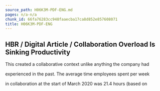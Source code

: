 ```yaml
---
source_path: H06K3M-PDF-ENG.md
pages: n/a-n/a
chunk_id: 66fa76283cc948faaecba17ca8d852e857608071
title: H06K3M-PDF-ENG
---
```

## HBR / Digital Article / Collaboration Overload Is Sinking Productivity

This created a collaborative context unlike anything the company had

experienced in the past. The average time employees spent per week

in collaboration at the start of March 2020 was 21.4 hours (based on
